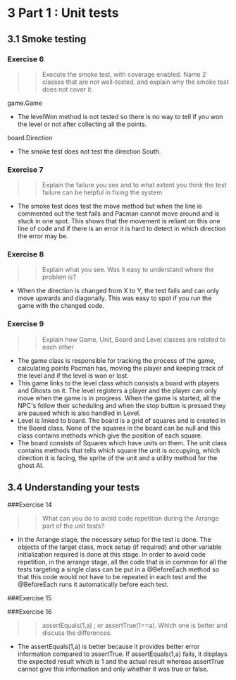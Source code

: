 # 3 Part 1 : Unit tests
## 3.1 Smoke testing

### Exercise 6
>>Execute the smoke test, with coverage enabled. Name 2 classes that are not well-tested, and explain why the smoke test does not cover it.

game.Game
- The levelWon method is not tested so there is no way to tell if you won the level or not after collecting all the points.

board.Direction
- The smoke test does not test the direction South.

### Exercise 7
>> Explain the failure you see and to what extent you think the test failure can be helpful in fixing the system
- The smoke test does test the move method but when the line is commented out the test fails and Pacman cannot move around and is stuck in one spot. This shows that the movement is reliant on this one line of code and if there is an error it is hard to detect in which direction the error may be.


### Exercise 8
>>Explain what you see. Was it easy to understand where the problem is?
- When the direction is changed from X to Y, the test fails and can only move upwards and diagonally. This was easy to spot if you run the game with the changed code.

### Exercise 9
>> Explain how Game, Unit, Board and Level classes are related to each other
- The game class is responsible for tracking the process of the game, calculating points Pacman has, moving the player and keeping track of the level and if the level is won or lost.
- This game links to the level class which consists a board with players and Ghosts on it. The level registers a player and the player can only move when the game is in progress. When the game is started, all the NPC's follow their scheduling and when the stop button is pressed they are paused which is also handled in Level.
- Level is linked to board. The board is a grid of squares and is created in the Board class. None of the squares in the board can be null and this class contains methods which give the position of each square.
- The board consists of Squares which have units on them. The unit class contains methods that tells which square the unit is occupying, which direction it is facing, the sprite of the unit and a utility method for the ghost AI.


## 3.4 Understanding your tests

###Exercise 14
>> What can you do to avoid code repetition during the Arrange part of the unit tests?
- In the Arrange stage, the necessary setup for the test is done. The objects of the target class, mock setup (if required) and other variable initialization required is done at this stage. In order to avoid code repetition, in the arrange stage, all the code that is in common for all the tests targeting a single class can be put in a @BeforeEach method so that this code would not have to be repeated in each test and the @BeforeEach runs it automatically before each test.

###Exercise 15
>>

###Exercise 16
>>assertEquals(1,a) ; or assertTrue(1==a). Which one is better and discuss the differences.
- The assertEquals(1,a) is better because it provides better error information compared to assertTrue. If assertEquals(1,a) fails, it displays the expected result which is 1 and the actual result whereas assertTrue cannot give this information and only whether it was true or false.



